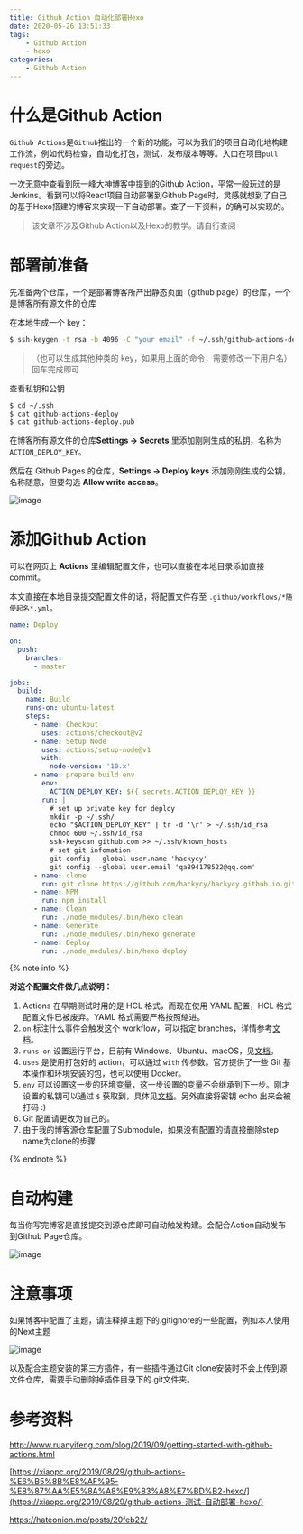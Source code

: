 ```yaml
---
title: Github Action 自动化部署Hexo
date: 2020-05-26 13:51:33
tags:
    - Github Action
    - hexo
categories:
    - Github Action
---
```


# 什么是Github Action

`Github Actions`是`Github`推出的一个新的功能，可以为我们的项目自动化地构建工作流，例如代码检查，自动化打包，测试，发布版本等等。入口在项目`pull request`的旁边。

一次无意中查看到阮一峰大神博客中提到的Github Action，平常一般玩过的是Jenkins。看到可以将React项目自动部署到Github Page时，灵感就想到了自己的基于Hexo搭建的博客来实现一下自动部署。查了一下资料，的确可以实现的。

<!-- more -->

> 该文章不涉及Github Action以及Hexo的教学。请自行查阅

# 部署前准备

先准备两个仓库，一个是部署博客所产出静态页面（github page）的仓库，一个是博客所有源文件的仓库

在本地生成一个 key：

``` bash
$ ssh-keygen -t rsa -b 4096 -C "your email" -f ~/.ssh/github-actions-deploy
```

> （也可以生成其他种类的 key，如果用上面的命令，需要修改一下用户名） 回车完成即可

查看私钥和公钥

``` bash
$ cd ~/.ssh
$ cat github-actions-deploy
$ cat github-actions-deploy.pub
```

在博客所有源文件的仓库**Settings -> Secrets** 里添加刚刚生成的私钥，名称为 `ACTION_DEPLOY_KEY`。

然后在 Github Pages 的仓库，**Settings -> Deploy keys** 添加刚刚生成的公钥，名称随意，但要勾选 **Allow write access**。

![image](https://user-images.githubusercontent.com/26972260/82867966-592bb400-9f5e-11ea-8601-22368fbe956a.png)

# 添加Github Action

可以在网页上 **Actions** 里编辑配置文件，也可以直接在本地目录添加直接 commit。

本文直接在本地目录提交配置文件的话，将配置文件存至 `.github/workflows/*随便起名*.yml`。

``` yaml
name: Deploy

on:
  push:
    branches:    
      - master

jobs:
  build:
    name: Build
    runs-on: ubuntu-latest
    steps:
      - name: Checkout
        uses: actions/checkout@v2
      - name: Setup Node 
        uses: actions/setup-node@v1
        with:
          node-version: '10.x'
      - name: prepare build env
        env:
          ACTION_DEPLOY_KEY: ${{ secrets.ACTION_DEPLOY_KEY }}
        run: |
          # set up private key for deploy
          mkdir -p ~/.ssh/
          echo "$ACTION_DEPLOY_KEY" | tr -d '\r' > ~/.ssh/id_rsa
          chmod 600 ~/.ssh/id_rsa
          ssh-keyscan github.com >> ~/.ssh/known_hosts
          # set git infomation
          git config --global user.name 'hackycy'
          git config --global user.email 'qa894178522@qq.com'
      - name: clone
        run: git clone https://github.com/hackycy/hackycy.github.io.git .deploy_git
      - name: NPM
        run: npm install
      - name: Clean
        run: ./node_modules/.bin/hexo clean
      - name: Generate
        run: ./node_modules/.bin/hexo generate
      - name: Deploy
        run: ./node_modules/.bin/hexo deploy
```

{% note info %}

**对这个配置文件做几点说明：**

1. Actions 在早期测试时用的是 HCL 格式，而现在使用 YAML 配置，HCL 格式配置文件已被废弃。YAML 格式需要严格按照缩进。
2. `on` 标注什么事件会触发这个 workflow，可以指定 branches，详情参考[文档](https://help.github.com/en/articles/events-that-trigger-workflows)。
3. `runs-on` 设置运行平台，目前有 Windows、Ubuntu、macOS，见[文档](https://help.github.com/en/articles/virtual-environments-for-github-actions)。
4. `uses` 是使用打包好的 action，可以通过 `with` 传参数。官方提供了一些 Git 基本操作和环境安装的包，也可以使用 Docker。
5. `env` 可以设置这一步的环境变量，这一步设置的变量不会继承到下一步。刚才设置的私钥可以通过 `$` 获取到，具体见[文档](https://help.github.com/en/articles/virtual-environments-for-github-actions)。另外直接将密钥 echo 出来会被打码 :)
6. Git 配置请更改为自己的。
7. 由于我的博客源仓库配置了Submodule，如果没有配置的请直接删除step name为clone的步骤

{% endnote %}

# 自动构建

每当你写完博客是直接提交到源仓库即可自动触发构建。会配合Action自动发布到Github Page仓库。

![image](https://user-images.githubusercontent.com/26972260/82869130-5336d280-9f60-11ea-8226-f548c61d122d.png)

# 注意事项

如果博客中配置了主题，请注释掉主题下的.gitignore的一些配置，例如本人使用的Next主题

![image](https://user-images.githubusercontent.com/26972260/82867335-406ece80-9f5d-11ea-88fd-64ee69618acc.png)

以及配合主题安装的第三方插件，有一些插件通过Git clone安装时不会上传到源文件仓库，需要手动删除掉插件目录下的.git文件夹。

# 参考资料

http://www.ruanyifeng.com/blog/2019/09/getting-started-with-github-actions.html

[https://xiaopc.org/2019/08/29/github-actions-%E6%B5%8B%E8%AF%95-%E8%87%AA%E5%8A%A8%E9%83%A8%E7%BD%B2-hexo/](https://xiaopc.org/2019/08/29/github-actions-测试-自动部署-hexo/)

https://hateonion.me/posts/20feb22/

